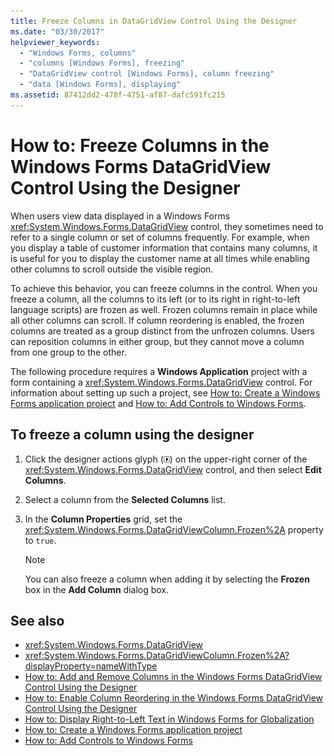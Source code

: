 ```yaml
---
title: Freeze Columns in DataGridView Control Using the Designer
ms.date: "03/30/2017"
helpviewer_keywords:
  - "Windows Forms, columns"
  - "columns [Windows Forms], freezing"
  - "DataGridView control [Windows Forms], column freezing"
  - "data [Windows Forms], displaying"
ms.assetid: 87412dd2-478f-4751-af87-dafc591fc215
---
```

# How to: Freeze Columns in the Windows Forms DataGridView Control Using the Designer

When users view data displayed in a Windows Forms <xref:System.Windows.Forms.DataGridView> control, they sometimes need to refer to a single column or set of columns frequently. For example, when you display a table of customer information that contains many columns, it is useful for you to display the customer name at all times while enabling other columns to scroll outside the visible region.

 To achieve this behavior, you can freeze columns in the control. When you freeze a column, all the columns to its left (or to its right in right-to-left language scripts) are frozen as well. Frozen columns remain in place while all other columns can scroll. If column reordering is enabled, the frozen columns are treated as a group distinct from the unfrozen columns. Users can reposition columns in either group, but they cannot move a column from one group to the other.

 The following procedure requires a **Windows Application** project with a form containing a <xref:System.Windows.Forms.DataGridView> control. For information about setting up such a project, see [How to: Create a Windows Forms application project](/visualstudio/ide/step-1-create-a-windows-forms-application-project) and [How to: Add Controls to Windows Forms](how-to-add-controls-to-windows-forms.md).

## To freeze a column using the designer

1. Click the designer actions glyph (![Small black arrow](./media/designer-actions-glyph.gif)) on the upper-right corner of the <xref:System.Windows.Forms.DataGridView> control, and then select **Edit Columns**.

2. Select a column from the **Selected Columns** list.

3. In the **Column Properties** grid, set the <xref:System.Windows.Forms.DataGridViewColumn.Frozen%2A> property to `true`.

    > [!NOTE]
    > You can also freeze a column when adding it by selecting the **Frozen** box in the **Add Column** dialog box.

## See also

- <xref:System.Windows.Forms.DataGridView>
- <xref:System.Windows.Forms.DataGridViewColumn.Frozen%2A?displayProperty=nameWithType>
- [How to: Add and Remove Columns in the Windows Forms DataGridView Control Using the Designer](add-and-remove-columns-in-the-datagrid-using-the-designer.md)
- [How to: Enable Column Reordering in the Windows Forms DataGridView Control Using the Designer](enable-column-reordering-in-the-datagrid-using-the-designer.md)
- [How to: Display Right-to-Left Text in Windows Forms for Globalization](/previous-versions/visualstudio/visual-studio-2010/7d3337xw(v=vs.100))
- [How to: Create a Windows Forms application project](/visualstudio/ide/step-1-create-a-windows-forms-application-project)
- [How to: Add Controls to Windows Forms](how-to-add-controls-to-windows-forms.md)

